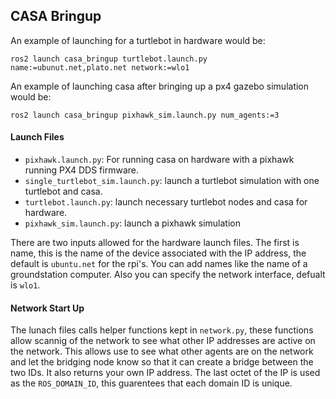 ## CASA Bringup ##

An example of launching for a turtlebot in hardware would be:
```
ros2 launch casa_bringup turtlebot.launch.py name:=ubunut.net,plato.net network:=wlo1
```
An example of launching casa after bringing up a px4 gazebo simulation would be:
```
ros2 launch casa_bringup pixhawk_sim.launch.py num_agents:=3
```

#### Launch Files ####

- `pixhawk.launch.py`: For running casa on hardware with a pixhawk running PX4 DDS firmware.
- `single_turtlebot_sim.launch.py`: launch a turtlebot simulation with one turtlebot and casa.
- `turtlebot.launch.py`: launch necessary turtlebot nodes and casa for hardware.
- `pixhawk_sim.launch.py`: launch a pixhawk simulation

There are two inputs allowed for the hardware launch files. The first is name, this is the name of the device associated with the IP address, the default is `ubuntu.net` for the rpi's. You can add names like the name of a groundstation computer. Also you can specify the network interface, defualt is `wlo1`. 

#### Network Start Up ####
The lunach files calls helper functions kept in `network.py`, these functions allow scannig of the network to see what other IP addresses are active on the network. This allows use to see what other agents are on the network and let the bridging node know so that it can create a bridge between the two IDs. It also returns your own IP address. The last octet of the IP is used as the `ROS_DOMAIN_ID`, this guarentees that each domain ID is unique. 